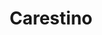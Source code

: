 ---
title: "Carestino"
url: /ciudad-autonoma-de-buenos-aires/carestino/
shop: artículos para bebés
---